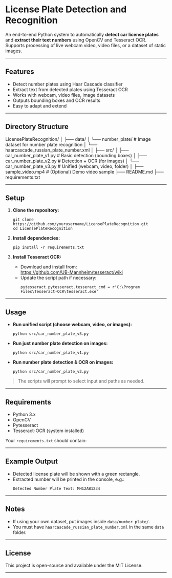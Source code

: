 # License Plate Detection and Recognition

An end-to-end Python system to automatically **detect car license plates** and **extract their text numbers** using OpenCV and Tesseract OCR.  
Supports processing of live webcam video, video files, or a dataset of static images.

---

## Features

- Detect number plates using Haar Cascade classifier
- Extract text from detected plates using Tesseract OCR
- Works with webcam, video files, image datasets
- Outputs bounding boxes and OCR results
- Easy to adapt and extend

---

## Directory Structure

LicensePlateRecognition/
│
├── data/
│ └── number_plate/ # Image dataset for number plate recognition
│ └── haarcascade_russian_plate_number.xml
│
├── src/
│ ├── car_number_plate_v1.py # Basic detection (bounding boxes)
│ ├── car_number_plate_v2.py # Detection + OCR (for images)
│ └── car_number_plate_v3.py # Unified (webcam, video, folder)
│
├── sample_video.mp4 # (Optional) Demo video sample
├── README.md
├── requirements.txt


---

## Setup

1. **Clone the repository:**
    ```
    git clone https://github.com/yourusername/LicensePlateRecognition.git
    cd LicensePlateRecognition
    ```

2. **Install dependencies:**
    ```
    pip install -r requirements.txt
    ```

3. **Install Tesseract OCR:**
    - Download and install from:  
      https://github.com/UB-Mannheim/tesseract/wiki  
    - Update the script path if necessary:
      ```
      pytesseract.pytesseract.tesseract_cmd = r'C:\Program Files\Tesseract-OCR\tesseract.exe'
      ```

---

## Usage

- **Run unified script (choose webcam, video, or images):**
    ```
    python src/car_number_plate_v3.py
    ```

- **Run just number plate detection on images:**
    ```
    python src/car_number_plate_v1.py
    ```

- **Run number plate detection & OCR on images:**
    ```
    python src/car_number_plate_v2.py
    ```

> The scripts will prompt to select input and paths as needed.

---

## Requirements

- Python 3.x
- OpenCV
- Pytesseract
- Tesseract-OCR (system installed)

Your `requirements.txt` should contain:


---

## Example Output

- Detected license plate will be shown with a green rectangle.
- Extracted number will be printed in the console, e.g.:
    ```
    Detected Number Plate Text: MH12AB1234
    ```

---

## Notes

- If using your own dataset, put images inside `data/number_plate/`.
- You must have `haarcascade_russian_plate_number.xml` in the same `data` folder.

---

## License

This project is open-source and available under the MIT License.

---